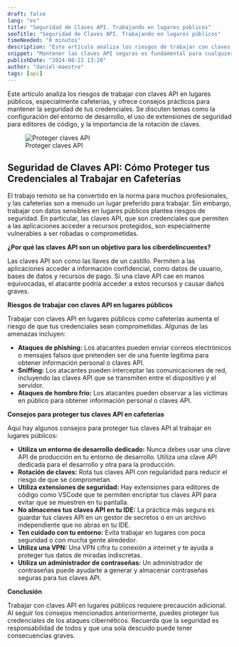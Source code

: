 ```yaml
---
draft: false
lang: "es"
title: "Seguridad de Claves API. Trabajando en lugares públicos"
seoTitle: "Seguridad de Claves API. Trabajando en lugares públicos"
timeNeeded: "8 minutos"
description: "Este artículo analiza los riesgos de trabajar con claves API en lugares públicos, especialmente cafeterías, y ofrece consejos prácticos para mantener la seguridad de tus credenciales."
snippet: "Mantener las claves API seguras es fundamental para cualquier desarrollador. Este artículo explora las mejores prácticas para proteger tus claves API en diferentes escenarios, especialmente al trabajar en lugares públicos como cafeterías."
publishDate: "2024-08-22 13:20"
author: "daniel-maestre"
tags: [api]
---
```


Este artículo analiza los riesgos de trabajar con claves API en lugares públicos, especialmente cafeterías, y ofrece consejos prácticos para mantener la seguridad de tus credenciales. Se discuten temas como la configuración del entorno de desarrollo, el uso de extensiones de seguridad para editores de código, y la importancia de la rotación de claves.

<figure>
<img src="/blogImages/proteger-claves-api.webp" title="Proteger claves API" alt="Proteger claves API" loading="lazy"/>
<figcaption class="text-center">Proteger claves API<figcaption>
</figure>

## Seguridad de Claves API: Cómo Proteger tus Credenciales al Trabajar en Cafeterías

El trabajo remoto se ha convertido en la norma para muchos profesionales, y las cafeterías son a menudo un lugar preferido para trabajar. Sin embargo, trabajar con datos sensibles en lugares públicos plantea riesgos de seguridad. En particular, las claves API, que son credenciales que permiten a las aplicaciones acceder a recursos protegidos, son especialmente vulnerables a ser robadas o comprometidas.

**¿Por qué las claves API son un objetivo para los ciberdelincuentes?**

Las claves API son como las llaves de un castillo. Permiten a las aplicaciones acceder a información confidencial, como datos de usuario, bases de datos y recursos de pago. Si una clave API cae en manos equivocadas, el atacante podría acceder a estos recursos y causar daños graves.

**Riesgos de trabajar con claves API en lugares públicos**

Trabajar con claves API en lugares públicos como cafeterías aumenta el riesgo de que tus credenciales sean comprometidas. Algunas de las amenazas incluyen:

* **Ataques de phishing:** Los atacantes pueden enviar correos electrónicos o mensajes falsos que pretenden ser de una fuente legítima para obtener información personal o claves API.
* **Sniffing:** Los atacantes pueden interceptar las comunicaciones de red, incluyendo las claves API que se transmiten entre el dispositivo y el servidor.
* **Ataques de hombro frío:** Los atacantes pueden observar a las víctimas en público para obtener información personal o claves API.

**Consejos para proteger tus claves API en cafeterías**

Aquí hay algunos consejos para proteger tus claves API al trabajar en lugares públicos:

* **Utiliza un entorno de desarrollo dedicado:** Nunca debes usar una clave API de producción en tu entorno de desarrollo. Utiliza una clave API dedicada para el desarrollo y otra para la producción. 
* **Rotación de claves:** Rota tus claves API con regularidad para reducir el riesgo de que se comprometan.
* **Utiliza extensiones de seguridad:** Hay extensiones para editores de código como VSCode que te permiten encriptar tus claves API para evitar que se muestren en tu pantalla.
* **No almacenes tus claves API en tu IDE:** La práctica más segura es guardar tus claves API en un gestor de secretos o en un archivo independiente que no abras en tu IDE.
* **Ten cuidado con tu entorno:** Evita trabajar en lugares con poca seguridad o con mucha gente alrededor. 
* **Utiliza una VPN:** Una VPN cifra tu conexión a internet y te ayuda a proteger tus datos de miradas indiscretas.
* **Utiliza un administrador de contraseñas:** Un administrador de contraseñas puede ayudarte a generar y almacenar contraseñas seguras para tus claves API.

**Conclusión**

Trabajar con claves API en lugares públicos requiere precaución adicional. Al seguir los consejos mencionados anteriormente, puedes proteger tus credenciales de los ataques cibernéticos. Recuerda que la seguridad es responsabilidad de todos y que una sola descuido puede tener consecuencias graves. 